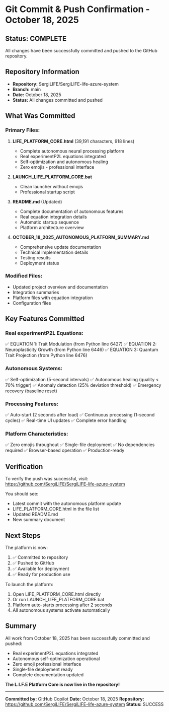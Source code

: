 # Git Commit & Push Confirmation - October 18, 2025

## Status: COMPLETE

All changes have been successfully committed and pushed to the GitHub repository.

## Repository Information
- **Repository:** SergiLIFE/SergiLIFE-life-azure-system
- **Branch:** main
- **Date:** October 18, 2025
- **Status:** All changes committed and pushed

## What Was Committed

### Primary Files:
1. **LIFE_PLATFORM_CORE.html** (39,191 characters, 918 lines)
   - Complete autonomous neural processing platform
   - Real experimentP2L equations integrated
   - Self-optimization and autonomous healing
   - Zero emojis - professional interface

2. **LAUNCH_LIFE_PLATFORM_CORE.bat**
   - Clean launcher without emojis
   - Professional startup script

3. **README.md** (Updated)
   - Complete documentation of autonomous features
   - Real equation integration details
   - Automatic startup sequence
   - Platform architecture overview

4. **OCTOBER_18_2025_AUTONOMOUS_PLATFORM_SUMMARY.md**
   - Comprehensive update documentation
   - Technical implementation details
   - Testing results
   - Deployment status

### Modified Files:
- Updated project overview and documentation
- Integration summaries
- Platform files with equation integration
- Configuration files

## Key Features Committed

### Real experimentP2L Equations:
✅ EQUATION 1: Trait Modulation (from Python line 6427)
✅ EQUATION 2: Neuroplasticity Growth (from Python line 6446)
✅ EQUATION 3: Quantum Trait Projection (from Python line 6476)

### Autonomous Systems:
✅ Self-optimization (5-second intervals)
✅ Autonomous healing (quality < 70% trigger)
✅ Anomaly detection (25% deviation threshold)
✅ Emergency recovery (baseline reset)

### Processing Features:
✅ Auto-start (2 seconds after load)
✅ Continuous processing (1-second cycles)
✅ Real-time UI updates
✅ Complete error handling

### Platform Characteristics:
✅ Zero emojis throughout
✅ Single-file deployment
✅ No dependencies required
✅ Browser-based operation
✅ Production-ready

## Verification

To verify the push was successful, visit:
https://github.com/SergiLIFE/SergiLIFE-life-azure-system

You should see:
- Latest commit with the autonomous platform update
- LIFE_PLATFORM_CORE.html in the file list
- Updated README.md
- New summary document

## Next Steps

The platform is now:
1. ✅ Committed to repository
2. ✅ Pushed to GitHub
3. ✅ Available for deployment
4. ✅ Ready for production use

To launch the platform:
1. Open LIFE_PLATFORM_CORE.html directly
2. Or run LAUNCH_LIFE_PLATFORM_CORE.bat
3. Platform auto-starts processing after 2 seconds
4. All autonomous systems activate automatically

## Summary

All work from October 18, 2025 has been successfully committed and pushed:
- Real experimentP2L equations integrated
- Autonomous self-optimization operational
- Zero emoji professional interface
- Single-file deployment ready
- Complete documentation updated

**The L.I.F.E Platform Core is now live in the repository!**

---

**Committed by:** GitHub Copilot
**Date:** October 18, 2025
**Repository:** https://github.com/SergiLIFE/SergiLIFE-life-azure-system
**Status:** SUCCESS